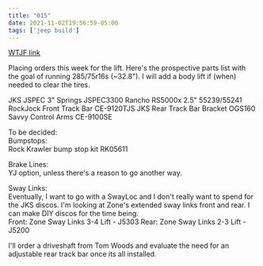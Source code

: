 ```yaml
---
title: "015"
date: 2021-11-02T19:56:59-05:00
tags: ['jeep build']
---
```

[WTJF link](https://wranglertjforum.com/threads/prndls-tj-build-ii-the-green-one.55717/post-994749)

Placing orders this week for the lift. Here's the prospective parts list with the goal of running 285/75r16s (~32.8"). I will add a body lift if (when) needed to clear the tires.

JKS JSPEC 3" Springs JSPEC3300
Rancho RS5000x 2.5" 55239/55241
RockJock Front Track Bar CE-9120TJS
JKS Rear Track Bar Bracket OGS160
Savvy Control Arms CE-9100SE

To be decided:  
Bumpstops:  
Rock Krawler bump stop kit RK05611

Brake Lines:  
YJ option, unless there's a reason to go another way.  

Sway Links:  
Eventually, I want to go with a SwayLoc and I don't really want to spend for the JKS discos. I'm looking at Zone's extended sway links front and rear. I can make DIY discos for the time being.  
Front: Zone Sway Links 3-4 Lift - J5303
Rear: Zone Sway Links 2-3 Lift - J5200

I'll order a driveshaft from Tom Woods and evaluate the need for an adjustable rear track bar once its all installed.